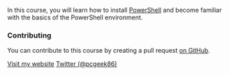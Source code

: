 In this course, you will learn how to install [PowerShell](https://github.com/PowerShell/PowerShell/) and become familiar with the basics of the PowerShell environment.

### Contributing

You can contribute to this course by creating a pull request [on GitHub](https://github.com/pcgeek86/katacoda-scenarios).

[Visit my website](https://trevorsullivan.net)
[Twitter (@pcgeek86)](https://twitter.com/pcgeek86)
